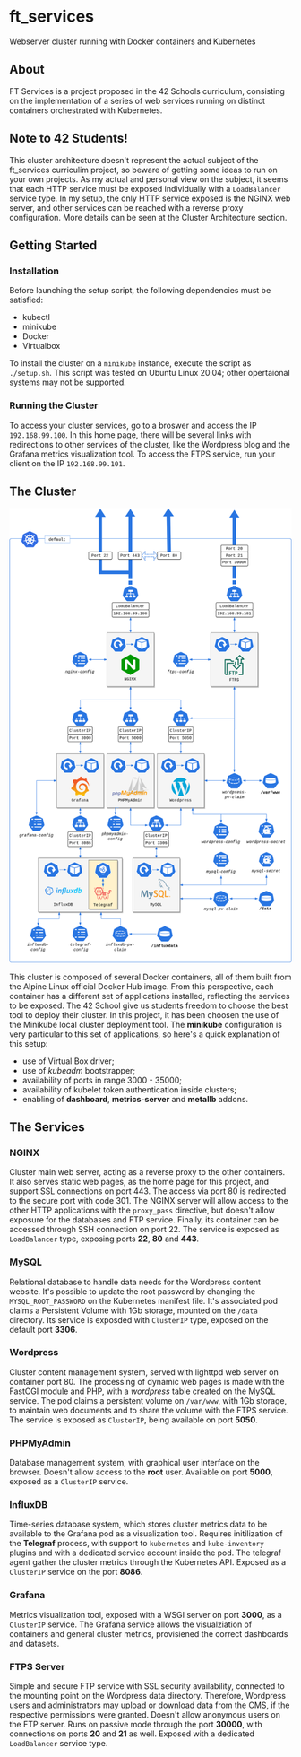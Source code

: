 # ft_services
Webserver cluster running with Docker containers and Kubernetes

## About
FT Services is a project proposed in the 42 Schools curriculum, consisting on the implementation of a series of web services running on distinct containers orchestrated with Kubernetes.

## Note to 42 Students!
This cluster architecture doesn't represent the actual subject of the ft_services curriculim project, so beware of getting some ideas to run on your own projects. As my actual and personal view on the subject, it seems that each HTTP service must be exposed individually with a `LoadBalancer` service type. In my setup, the only HTTP service exposed is the NGINX web server, and other services can be reached with a reverse proxy configuration. More details can be seen at the Cluster Architecture section.

## Getting Started

### Installation
Before launching the setup script, the following dependencies must be satisfied:
- kubectl
- minikube
- Docker
- Virtualbox

To install the cluster on a `minikube` instance, execute the script as `./setup.sh`. This script was tested on Ubuntu Linux 20.04; other opertaional systems may not be supported.

### Running the Cluster
To access your cluster services, go to a broswer and access the IP `192.168.99.100`. In this home page, there will be several links with redirections to other services of the cluster, like the Wordpress blog and the Grafana metrics visualization tool. To access the FTPS service, run your client on the IP `192.168.99.101`.

## The Cluster

![img](srcs/ft_services.png)

This cluster is composed of several Docker containers, all of them built from the Alpine Linux official Docker Hub image. From this perspective, each container has a different set of applications installed, reflecting the services to be exposed. The 42 School give us students freedom to choose the best tool to deploy their cluster. In this project, it has been choosen the use of the Minikube local cluster deployment tool. The **minikube** configuration is very particular to this set of applications, so here's a quick explanation of this setup:

- use of Virtual Box driver;
- use of *kubeadm* bootstrapper;
- availability of ports in range 3000 - 35000;
- availability of kubelet token authentication inside clusters;
- enabling of **dashboard**, **metrics-server** and **metallb** addons.

## The Services

### NGINX
Cluster main web server, acting as a reverse proxy to the other containers. It also serves static web pages, as the home page for this project, and support SSL connections on port 443. The access via port 80 is redirected to the secure port with code 301. The NGINX server will allow access to the other HTTP applications with the `proxy_pass` directive, but doesn't allow exposure for the databases and FTP service. Finally, its container can be accessed through SSH connection on port 22. The service is exposed as `LoadBalancer` type, exposing ports **22**, **80** and **443**.

### MySQL
Relational database to handle data needs for the Wordpress content website. It's possible to update the root password by changing the `MYSQL_ROOT_PASSWORD` on the Kubernetes manifest file. It's associated pod claims a Persistent Volume with 1Gb storage, mounted on the `/data` directory. Its service is exposded with `ClusterIP` type, exposed on the default port **3306**. 

### Wordpress
Cluster content management system, served with lighttpd web server on container port 80. The processing of dynamic web pages is made with the FastCGI module and PHP, with a *wordpress* table created on the MySQL service. The pod claims a persistent volume on `/var/www`, with 1Gb storage, to maintain web documents and to share the volume with the FTPS service. The service is exposed as `ClusterIP`, being available on port **5050**.

### PHPMyAdmin
Database management system, with graphical user interface on the browser. Doesn't allow access to the **root** user. Available on port **5000**, exposed as a `ClusterIP` service.

### InfluxDB
Time-series database system, which stores cluster metrics data to be available to the Grafana pod as a visualization tool. Requires initilization of the **Telegraf** process, with support to `kubernetes` and `kube-inventory` plugins and with a dedicated service account inside the pod. The telegraf agent gather the cluster metrics through the Kubernetes API. Exposed as a `ClusterIP` service on the port **8086**.

### Grafana
Metrics visualization tool, exposed with a WSGI server on port **3000**, as a `ClusterIP` service. The Grafana service allows the visualziation of containers and general cluster metrics, provisiened the correct dashboards and datasets.

### FTPS Server
Simple and secure FTP service with SSL security availability, connected to the mounting point on the Wordpress data directory. Therefore, Wordpress users and administrators may upload or download data from the CMS, if the respective permissions were granted. Doesn't allow anonymous users on the FTP server. Runs on passive mode through the port **30000**, with connections on ports **20** and **21** as well. Exposed with a dedicated `LoadBalancer` service type.
